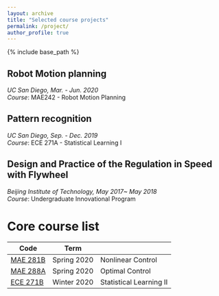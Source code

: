 ```yaml
---
layout: archive
title: "Selected course projects"
permalink: /project/
author_profile: true
---
```


{% include base_path %}

## Robot Motion planning

*UC San Diego, Mar. - Jun. 2020*  
*Course*: MAE242 - Robot Motion Planning



## Pattern recognition

*UC San Diego, Sep. - Dec. 2019*  
*Course*: ECE 271A - Statistical Learning I


## Design and Practice of the Regulation in Speed with Flywheel 

*Beijing Institute of Technology, May 2017~ May 2018*  
*Course*: Undergraduate Innovational Program

Core course list
======


| Code             | Term   |                                                              |
| --------         | ------ | ------------------------------------------------------------ |
| [MAE 281B](#)    | Spring 2020   | Nonlinear Control |
| [MAE 288A](#)    | Spring 2020   | Optimal Control |
| [ECE 271B](#)    | Winter 2020   | Statistical Learning II |






